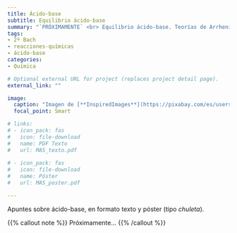 ```yaml
---
title: Ácido-base
subtitle: Equilibrio ácido-base
summary: "`PRÓXIMAMENTE` <br> Equilibrio ácido-base. Teorías de Arrhenius y de Brönsted-Lowry. Concepto de pH."
tags:
- 2º Bach
- reacciones-químicas
- ácido-base
categories:
- Química

# Optional external URL for project (replaces project detail page).
external_link: ""

image:
  caption: "Imagen de [**InspiredImages**](https://pixabay.com/es/users/InspiredImages-57296/) en [Pixabay](https://pixabay.com/es/)"
  focal_point: Smart

# links:
# - icon_pack: fas
#   icon: file-download
#   name: PDF Texto
#   url: MAS_texto.pdf
  
# - icon_pack: fas
#   icon: file-download
#   name: Póster
#   url: MAS_poster.pdf

---
```


Apuntes sobre ácido-base, en formato texto y póster (tipo _chuleta_).

{{% callout note %}}
Próximamente...
{{% /callout %}}